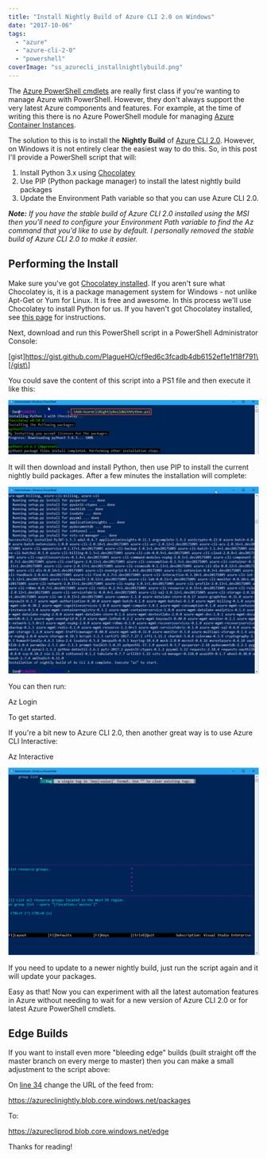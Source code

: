 ```yaml
---
title: "Install Nightly Build of Azure CLI 2.0 on Windows"
date: "2017-10-06"
tags:
  - "azure"
  - "azure-cli-2-0"
  - "powershell"
coverImage: "ss_azurecli_installnightlybuild.png"
---
```


The [Azure PowerShell cmdlets](https://docs.microsoft.com/en-us/powershell/azure/install-azurerm-ps?view=azurermps-4.4.0) are really first class if you're wanting to manage Azure with PowerShell. However, they don't always support the very latest Azure components and features. For example, at the time of writing this there is no Azure PowerShell module for managing [Azure Container Instances](https://azure.microsoft.com/en-us/services/container-instances/).

The solution to this is to install the **Nightly Build** of [Azure CLI 2.0](https://docs.microsoft.com/en-us/cli/azure/install-azure-cli?view=azure-cli-latest). However, on Windows it is not entirely clear the easiest way to do this. So, in this post I'll provide a PowerShell script that will:

1. Install Python 3.x using [Chocolatey](https://chocolatey.org/)
2. Use PIP (Python package manager) to install the latest nightly build packages
3. Update the Environment Path variable so that you can use Azure CLI 2.0.

_**Note:** If you have the stable build of Azure CLI 2.0 installed using the MSI then you'll need to configure your Environment Path variable to find the Az command that you'd like to use by default. I personally removed the stable build of Azure CLI 2.0 to make it easier._

## Performing the Install

Make sure you've got [Chocolatey installed](https://chocolatey.org/install). If you aren't sure what Chocolatey is, it is a package management system for Windows - not unlike Apt-Get or Yum for Linux. It is free and awesome. In this process we'll use Chocolatey to install Python for us. If you haven't got Chocolatey installed, see [this page](https://chocolatey.org/install) for instructions.

Next, download and run this PowerShell script in a PowerShell Administrator Console:

\[gist\]https://gist.github.com/PlagueHO/cf9ed6c3fcadb4db6152ef1e1f18f791\[/gist\]

You could save the content of this script into a PS1 file and then execute it like this:

![ss_azurecli_installnightlybuild](/images/ss_azurecli_installnightlybuild.png)

It will then download and install Python, then use PIP to install the current nightly build packages. After a few minutes the installation will complete:

![ss_azurecli_installnightlybuildcompete](/images/ss_azurecli_installnightlybuildcompete.png)

You can then run:

Az Login

To get started.

If you're a bit new to Azure CLI 2.0, then another great way is to use Azure CLI Interactive:

Az Interactive

![ss_azurecli_interactive](/images/ss_azurecli_interactive.png)

If you need to update to a newer nightly build, just run the script again and it will update your packages.

Easy as that! Now you can experiment with all the latest automation features in Azure without needing to wait for a new version of Azure CLI 2.0 or for latest Azure PowerShell cmdlets.

## Edge Builds

If you want to install even more "bleeding edge" builds (built straight off the master branch on every merge to master) then you can make a small adjustment to the script above:

On [line 34](https://gist.github.com/PlagueHO/cf9ed6c3fcadb4db6152ef1e1f18f791#file-add-azureclinightlybuildwithpython-ps1-L34) change the URL of the feed from:

https://azureclinightly.blob.core.windows.net/packages

To:

https://azurecliprod.blob.core.windows.net/edge

Thanks for reading!

